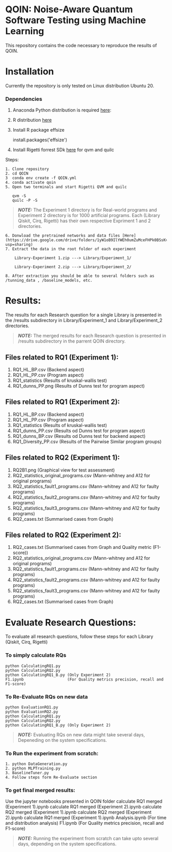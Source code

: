 # QOIN: Noise-Aware Quantum Software Testing using Machine Learning
This repository contains the code necessary to reproduce the results of QOIN.

# Installation
Currently the repository is only tested on Linux distribution Ubuntu 20.

### Dependencies

1. Anaconda Python distribution is required [here](https://www.anaconda.com/products/distribution):
2. R distribution [here](https://cran.r-project.org/bin/linux/ubuntu/fullREADME.html)
3. Install R package effsize

    install.packages('effsize')
	
4. Install Rigetti forrest SDk [here](https://docs.rigetti.com/qcs/getting-started/installing-locally) for qvm and quilc

Steps:

    1. Clone repository
    2. cd QOIN
    3  conda env create -f QOIN.yml
    4. conda activate qoin
	5. Open two terminals and start Rigetti QVM and quilc
	   
	   qvm -S
	   quilc -P -S

> **_NOTE:_** The Experiment 1 directory is for Real-world programs and Experiment 2 directory is for 1000 artificial programs. Each (Library Qiskit, Cirq, Rigetti) has their own respective Expriment 1 and 2 directories.

	6. Donwload the pretrained networks and data files [Here](https://drive.google.com/drive/folders/1yW1oB9IlYWEh0umZuMceFHPk0BSsKvX5?usp=sharing)
	7. Extract the data in the root folder of each experiment
    
		Library-Experiment 1.zip ---> Library/Experiment_1/
    
		Library-Experiment 2.zip ---> Library/Experiment_2/

	8. After extraction you should be able to several folders such as /tunning_data , /baseline_models, etc.

# Results:
The results for each Research question for a single Library is presented in the /results subdirectory in Library/Experiment_1 and Library/Experiment_2 directories.

> **_NOTE:_** The merged results for each Research question is presented in /results subdirectory in the parrent QOIN directory.

## Files related to RQ1 (Experiment 1):
1. RQ1_HL_BP.csv  (Backend aspect)
2. RQ1_HL_PP.csv  (Program aspect) 
3. RQ1_statistics (Results of kruskal-wallis test)
4. RQ1_dunns_PP.png (Results of Dunns test for program aspect)

## Files related to RQ1 (Experiment 2):
1. RQ1_HL_BP.csv  (Backend aspect)
2. RQ1_HL_PP.csv  (Program aspect) 
3. RQ1_statistics (Results of kruskal-wallis test)
4. RQ1_dunns_PP.csv (Results od Dunns test for program aspect)
5. RQ1_dunns_BP.csv (Results od Dunns test for backend aspect)
6. RQ1_Diversity_PP.csv (Results of the Pairwise Similar program groups)

## Files related to RQ2 (Experiment 1):
1. RQ2B1.png    (Graphical view for test assessment)
2. RQ2_statistics_original_programs.csv (Mann-whitney and A12 for original programs)
3. RQ2_statistics_fault1_programs.csv (Mann-whitney and A12 for faulty programs)
4. RQ2_statistics_fault2_programs.csv (Mann-whitney and A12 for faulty programs)
5. RQ2_statistics_fault3_programs.csv (Mann-whitney and A12 for faulty programs)
6. RQ2_cases.txt (Summarised cases from Graph)

## Files related to RQ2 (Experiment 2):
1. RQ2_cases.txt (Summarised cases from Graph and Quality metric (F1-score))
2. RQ2_statistics_original_programs.csv (Mann-whitney and A12 for original programs)
3. RQ2_statistics_fault1_programs.csv (Mann-whitney and A12 for faulty programs)
4. RQ2_statistics_fault2_programs.csv (Mann-whitney and A12 for faulty programs)
5. RQ2_statistics_fault3_programs.csv (Mann-whitney and A12 for faulty programs)
6. RQ2_cases.txt (Summarised cases from Graph)

# Evaluate Research Questions:
To evaluate all research questions, follow these steps for each Library (Qiskit, Cirq, Rigetti)

### To simply calculate RQs
    python CalculatingRQ1.py
    python CalculatingRQ2.py
    python CalculatingRQ1_B.py (Only Experiment 2)
	F1.ipynb                   (For Quality metrics precision, recall and F1-score)
### To Re-Evaluate RQs on new data
    python EvaluationRQ1.py
    python EvaluationRQ2.py
    python CalculatingRQ1.py
    python CalculatingRQ2.py
    python CalculatingRQ1_B.py (Only Experiment 2)
> **_NOTE:_** Evaluating RQs on new data might take several days, Depeneding on the system specifications.

### To Run the experiment from scratch:
    1. python DataGeneration.py
    2. python MLPTraining.py
    3. BaselineTuner.py
    4. Follow steps form Re-Evaluate section
	
### To get final merged results:
Use the jupyter notebooks presented in QOIN folder
    calculate RQ1 merged (Experiment 1).ipynb
    calculate RQ1 merged (Experiment 2).ipynb
	calculate RQ2 merged (Experiment 1).ipynb
	calculate RQ2 merged (Experiment 2).ipynb
	calculate RQ1 merged (Experiment 1).ipynb
	Analysis.ipynb   (For time and distribution analysis)
	F1.ipynb         (For Quality metrics precision, recall and F1-score)

> **_NOTE:_** Running the experiment from scratch can take upto several days, depending on the system specifications.